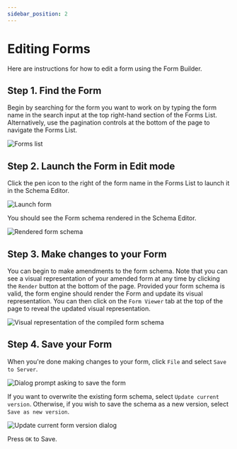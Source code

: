 ```yaml
---
sidebar_position: 2
---
```


# Editing Forms

Here are instructions for how to edit a form using the Form Builder.

## Step 1. Find the Form

Begin by searching for the form you want to work on by typing the form name in the search input at the top right-hand section of the Forms List. Alternatively, use the pagination controls at the bottom of the page to navigate the Forms List.

![Forms list](/img/forms-list.png)

## Step 2. Launch the Form in Edit mode

Click the pen icon to the right of the form name in the Forms List to launch it in the Schema Editor.

![Launch form](/img/launch-form.png)

You should see the Form schema rendered in the Schema Editor.

![Rendered form schema](/img/rendered-schema.png)

## Step 3. Make changes to your Form

You can begin to make amendments to the form schema. Note that you can see a visual representation of your amended form at any time by clicking the `Render` button at the bottom of the page. Provided your form schema is valid, the form engine should render the Form and update its visual representation. You can then click on the `Form Viewer` tab at the top of the page to reveal the updated visual representation.

![Visual representation of the compiled form schema](/img/schema-visual-representation.png)

## Step 4. Save your Form

When you're done making changes to your form, click `File` and select `Save to Server`.

![Dialog prompt asking to save the form](/img/save-form-dialog.png)

If you want to overwrite the existing form schema, select `Update current version`. Otherwise, if you wish to save the schema as a new version, select `Save as new version`.

![Update current form version dialog](/img/update-form-dialog.png)

Press `OK` to Save.

